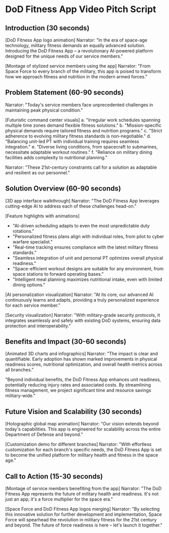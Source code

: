 # DoD Fitness App Video Pitch Script

## Introduction (30 seconds)
[DoD Fitness App logo animation]
Narrator: "In the era of space-age technology, military fitness demands an equally advanced solution. Introducing the DoD Fitness App – a revolutionary AI-powered platform designed for the unique needs of our service members."

[Montage of stylized service members using the app]
Narrator: "From Space Force to every branch of the military, this app is poised to transform how we approach fitness and nutrition in the modern armed forces."

## Problem Statement (60-90 seconds)
Narrator: "Today's service members face unprecedented challenges in maintaining peak physical condition."

[Futuristic command center visuals]
a. "Irregular work schedules spanning multiple time zones demand flexible fitness solutions."
b. "Mission-specific physical demands require tailored fitness and nutrition programs."
c. "Strict adherence to evolving military fitness standards is non-negotiable."
d. "Balancing unit-led PT with individual training requires seamless integration."
e. "Diverse living conditions, from spacecraft to submarines, necessitate adaptable workout routines."
f. "Reliance on military dining facilities adds complexity to nutritional planning."

Narrator: "These 21st-century constraints call for a solution as adaptable and resilient as our personnel."

## Solution Overview (60-90 seconds)
[3D app interface walkthrough]
Narrator: "The DoD Fitness App leverages cutting-edge AI to address each of these challenges head-on."

[Feature highlights with animations]
- "AI-driven scheduling adapts to even the most unpredictable duty rotations."
- "Personalized fitness plans align with individual roles, from pilot to cyber warfare specialist."
- "Real-time tracking ensures compliance with the latest military fitness standards."
- "Seamless integration of unit and personal PT optimizes overall physical readiness."
- "Space-efficient workout designs are suitable for any environment, from space stations to forward operating bases."
- "Intelligent meal planning maximizes nutritional intake, even with limited dining options."

[AI personalization visualization]
Narrator: "At its core, our advanced AI continuously learns and adapts, providing a truly personalized experience for each service member."

[Security visualization]
Narrator: "With military-grade security protocols, it integrates seamlessly and safely with existing DoD systems, ensuring data protection and interoperability."

## Benefits and Impact (30-60 seconds)
[Animated 3D charts and infographics]
Narrator: "The impact is clear and quantifiable. Early adoption has shown marked improvements in physical readiness scores, nutritional optimization, and overall health metrics across all branches."

"Beyond individual benefits, the DoD Fitness App enhances unit readiness, potentially reducing injury rates and associated costs. By streamlining fitness management, we project significant time and resource savings military-wide."

## Future Vision and Scalability (30 seconds)
[Holographic global map animation]
Narrator: "Our vision extends beyond today's capabilities. This app is engineered for scalability across the entire Department of Defense and beyond."

[Customization demo for different branches]
Narrator: "With effortless customization for each branch's specific needs, the DoD Fitness App is set to become the unified platform for military health and fitness in the space age."

## Call to Action (15-30 seconds)
[Montage of service members benefiting from the app]
Narrator: "The DoD Fitness App represents the future of military health and readiness. It's not just an app; it's a force multiplier for the space era."

[Space Force and DoD Fitness App logos merging]
Narrator: "By selecting this innovative solution for further development and implementation, Space Force will spearhead the revolution in military fitness for the 21st century and beyond. The future of force readiness is here – let's launch it together."